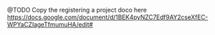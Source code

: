 @TODO Copy the registering a project doco here https://docs.google.com/document/d/1BEK4pyNZC7Edf9AY2cseXfEC-WPYaCZIageTfmumuHA/edit#
